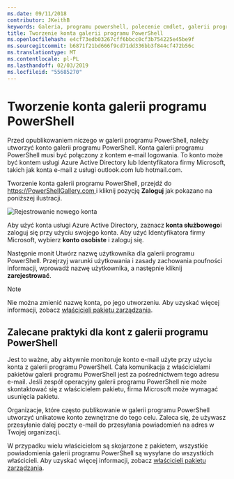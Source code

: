 ```yaml
---
ms.date: 09/11/2018
contributor: JKeithB
keywords: Galeria, programu powershell, polecenie cmdlet, galerii programu PowerShell
title: Tworzenie konta galerii programu PowerShell
ms.openlocfilehash: e4cf73edb03267cff6bbcc0cf3b754225e45be9f
ms.sourcegitcommit: b6871f21bd666f9cd71dd336bb3f844cf472b56c
ms.translationtype: MT
ms.contentlocale: pl-PL
ms.lasthandoff: 02/03/2019
ms.locfileid: "55685270"
---
```

# <a name="creating-a-powershell-gallery-account"></a>Tworzenie konta galerii programu PowerShell

Przed opublikowaniem niczego w galerii programu PowerShell, należy utworzyć konto galerii programu PowerShell.
Konta galerii programu PowerShell musi być połączony z kontem e-mail logowania. To konto może być kontem usługi Azure Active Directory lub Identyfikatora firmy Microsoft, takich jak konta e-mail z usługi outlook.com lub hotmail.com.

Tworzenie konta galerii programu PowerShell, przejdź do [ https://PowerShellGallery.com ](https://PowerShellGallery.com) i kliknij pozycję **Zaloguj** jak pokazano na poniższej ilustracji.

![Rejestrowanie nowego konta](../../Images/CreateAccount-Register.png)

Aby użyć konta usługi Azure Active Directory, zaznacz **konta służbowego**i zaloguj się przy użyciu swojego konta. Aby użyć Identyfikatora firmy Microsoft, wybierz **konto osobiste** i zaloguj się.

Następnie monit Utwórz nazwę użytkownika dla galerii programu PowerShell. Przejrzyj warunki użytkowania i zasady zachowania poufności informacji, wprowadź nazwę użytkownika, a następnie kliknij **zarejestrować**.

> [!NOTE]
> Nie można zmienić nazwę konta, po jego utworzeniu. Aby uzyskać więcej informacji, zobacz [właścicieli pakietu zarządzania](managing-package-owners.md).

## <a name="recommended-practices-for-powershell-gallery-accounts"></a>Zalecane praktyki dla kont z galerii programu PowerShell

Jest to ważne, aby aktywnie monitoruje konto e-mail użyte przy użyciu konta z galerii programu PowerShell. Cała komunikacja z właścicielami pakietów galerii programu PowerShell jest za pośrednictwem tego adresu e-mail. Jeśli zespół operacyjny galerii programu PowerShell nie może skontaktować się z właścicielem pakietu, firma Microsoft może wymagać usunięcia pakietu.

Organizacje, które często publikowanie w galerii programu PowerShell utworzyć unikatowe konto zewnętrzne do tego celu. Zaleca się, że używasz przesyłanie dalej poczty e-mail do przesyłania powiadomień na adres w Twojej organizacji.

W przypadku wielu właścicielom są skojarzone z pakietem, wszystkie powiadomienia galerii programu PowerShell są wysyłane do wszystkich właścicieli. Aby uzyskać więcej informacji, zobacz [właścicieli pakietu zarządzania](managing-package-owners.md).
